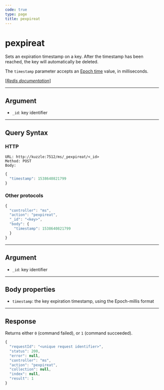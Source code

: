 ```yaml
---
code: true
type: page
title: pexpireat
---
```


# pexpireat

<SinceBadge version="1.0.0" />

Sets an expiration timestamp on a key. After the timestamp has been reached, the key will automatically be deleted.

The `timestamp` parameter accepts an [Epoch time](https://en.wikipedia.org/wiki/Unix_time) value, in milliseconds.

[[_Redis documentation_]](https://redis.io/commands/pexpireat)

---

## Argument

- `_id`: key identifier

---

## Query Syntax

### HTTP

```http
URL: http://kuzzle:7512/ms/_pexpireat/<_id>
Method: POST
Body:
```

```js
{
  "timestamp": 1538640821799
}
```

### Other protocols

```js
{
  "controller": "ms",
  "action": "pexpireat",
  "_id": "<key>",
  "body": {
    "timestamp": 1538640821799
  }
}
```

---

## Argument

- `_id`: key identifier

---

## Body properties

- `timestamp`: the key expiration timestamp, using the Epoch-millis format

---

## Response

Returns either `0` (command failed), or `1` (command succeeded).

```javascript
{
  "requestId": "<unique request identifier>",
  "status": 200,
  "error": null,
  "controller": "ms",
  "action": "pexpireat",
  "collection": null,
  "index": null,
  "result": 1
}
```

